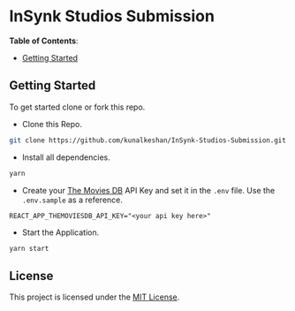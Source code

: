 # InSynk Studios Submission

**Table of Contents**:

- [Getting Started](#getting-started)

## Getting Started

To get started clone or fork this repo.

- Clone this Repo.

```bash
git clone https://github.com/kunalkeshan/InSynk-Studios-Submission.git
```

- Install all dependencies.

```bash
yarn
```

- Create your [The Movies DB](https://www.themoviedb.org/) API Key and set it in the `.env` file. Use the `.env.sample` as a reference.

```env
REACT_APP_THEMOVIESDB_API_KEY="<your api key here>"
```

- Start the Application.

```bash
yarn start
```

## License

This project is licensed under the [MIT License](/LICENSE).